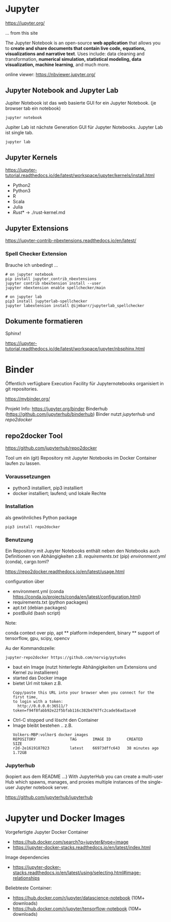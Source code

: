 # Jupyter

https://jupyter.org/

...  from this site

The Jupyter Notebook is an open-source **web application** that allows you to **create and share documents that contain live code, equations, visualizations and narrative text**. Uses include: data cleaning and transformation, **numerical simulation, statistical modeling, data visualization, machine learning**, and much more.

online viewer: https://nbviewer.jupyter.org/

## Jupyter Notebook and Jupyter Lab

Jupiter Notebook ist das web basierte GUI for ein Jupyter Notebook.
(je browser tab ein notebook)

```
jupyter notebook
```

Jupiter Lab ist nächste Generation GUI für Jupyter Notebooks.
Jupyter Lab ist single tab.

```
jupyter lab
```

## Jupyter Kernels


https://jupyter-tutorial.readthedocs.io/de/latest/workspace/jupyter/kernels/install.html

* Python2
* Python3
* R
* Scala
* Julia
* *Rust** -> ./rust-kernel.md


## Jupyter Extensions


https://jupyter-contrib-nbextensions.readthedocs.io/en/latest/


### Spell Checker Extension

Brauche ich unbedingt ...
```
# on jupyter notebook
pip install jupyter_contrib_nbextensions
jupyter contrib nbextension install --user
jupyter nbextension enable spellchecker/main

# on jupyter lab
pip3 install jupyterlab-spellchecker
jupyter labextension install @ijmbarr/jupyterlab_spellchecker

```

## Dokumente formatieren

Sphinx!

https://jupyter-tutorial.readthedocs.io/de/latest/workspace/jupyter/nbsphinx.html

# Binder

Öffentlich verfügbare Execution Facility für Jupyternotebooks
organisiert in git repositories. 

https://mybinder.org/

Projekt Info: https://jupyter.org/binder
Binderhub (https://github.com/jupyterhub/binderhub)
Binder nutzt *jupyterhub* und *repo2docker*

## repo2docker Tool

https://github.com/jupyterhub/repo2docker

Tool um ein (git) Repository mit Jupyter Notebooks im
Docker Container laufen zu lassen.

### Voraussetzungen

* python3 installiert, pip3 installiert
* docker installiert; laufend; und lokale Rechte

### Installation

als gewöhnliches Python package

```
pip3 install repo2docker
```

### Benutzung

Ein Repository mit Jupyter Notebooks enthält neben den Notebooks auch
Definitionen von Abhängigkeiten z.B. *requirements.txt* (pip)
*environment.yml* (conda), cargo.toml?

https://repo2docker.readthedocs.io/en/latest/usage.html

configuration über

* environment.yml (conda https://conda.io/projects/conda/en/latest/configuration.html)
* requirements.txt (python packages)
* apt.txt (debian packages)
* postBuild (bash script)


Note:

conda context over pip, apt
** platform independent, binary
** support of tensorflow, gpu, scipy, opencv


Au der Kommandozeile:

```
jupyter-repo2docker https://github.com/norvig/pytudes
```
* baut ein Image (nutzt hinterlegte Abhängigkeiten um Extensions und Kernel zu installieren)
* started das Docker image
* bietet Url mit token z.B.
  ```
  Copy/paste this URL into your browser when you connect for the first time,
  to login with a token:
    http://0.0.0.0:36511/?token=f94f8fabb92e22f5bfab116c382b4707fc2cade56ad1ace0
  ````
* Ctrl-C stopped und löscht den Container
* Image bleibt bestehen .. z.B.
  ```
  Volkers-MBP:volker$ docker images
  REPOSITORY               TAG       IMAGE ID       CREATED          SIZE
  r2d-2e1619187023         latest    66973dffc643   38 minutes ago   1.72GB
  ```

### Jupyterhub

(kopiert aus dem README ...)
With JupyterHub you can create a multi-user Hub which spawns, manages, and proxies multiple instances of the single-user Jupyter notebook server.

https://github.com/jupyterhub/jupyterhub


# Jupyter und Docker Images

Vorgefertigte Jupyter Docker Container

* https://hub.docker.com/search?q=jupyter&type=image
* https://jupyter-docker-stacks.readthedocs.io/en/latest/index.html

Image dependencies

* https://jupyter-docker-stacks.readthedocs.io/en/latest/using/selecting.html#image-relationships

Beliebteste Container:

* https://hub.docker.com/r/jupyter/datascience-notebook (10M+ downloads)
* https://hub.docker.com/r/jupyter/tensorflow-notebook (10M+ downloads)

